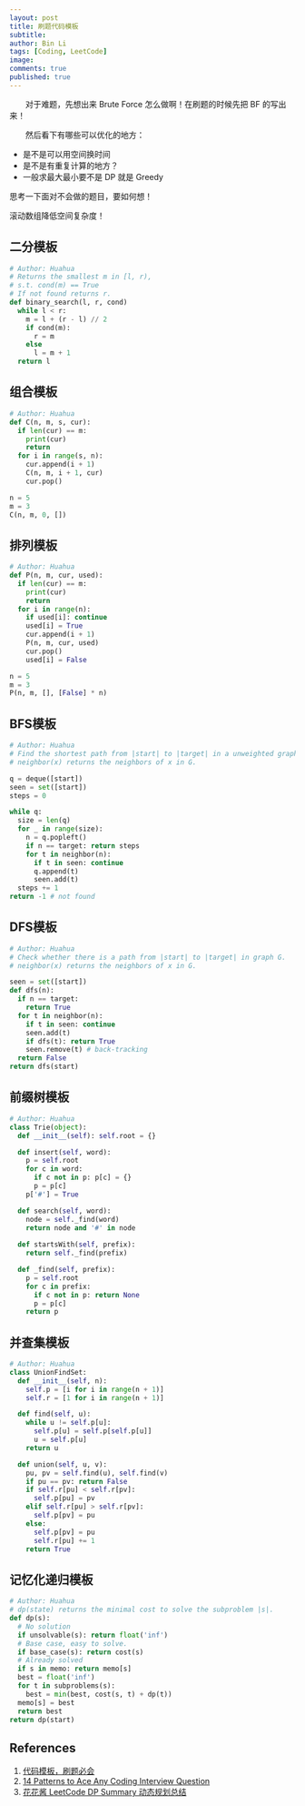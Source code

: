 ```yaml
---
layout: post
title: 刷题代码模板
subtitle: 
author: Bin Li
tags: [Coding, LeetCode]
image: 
comments: true
published: true
---
```


　　对于难题，先想出来 Brute Force 怎么做啊！在刷题的时候先把 BF 的写出来！

　　然后看下有哪些可以优化的地方：
* 是不是可以用空间换时间
* 是不是有重复计算的地方？
* 一般求最大最小要不是 DP 就是 Greedy

思考一下面对不会做的题目，要如何想！

滚动数组降低空间复杂度！

## 二分模板

```python
# Author: Huahua
# Returns the smallest m in [l, r),
# s.t. cond(m) == True
# If not found returns r.
def binary_search(l, r, cond)
  while l < r:
    m = l + (r - l) // 2
    if cond(m):
      r = m
    else
      l = m + 1
  return l
```


## 组合模板

```python
# Author: Huahua
def C(n, m, s, cur):
  if len(cur) == m:
    print(cur)
    return
  for i in range(s, n):
    cur.append(i + 1)
    C(n, m, i + 1, cur)
    cur.pop()    

n = 5
m = 3
C(n, m, 0, [])
```

## 排列模板

```python
# Author: Huahua
def P(n, m, cur, used):
  if len(cur) == m:
    print(cur)
    return
  for i in range(n):
    if used[i]: continue
    used[i] = True
    cur.append(i + 1)
    P(n, m, cur, used)
    cur.pop()
    used[i] = False

n = 5
m = 3
P(n, m, [], [False] * n)
```

## BFS模板

```python
# Author: Huahua
# Find the shortest path from |start| to |target| in a unweighted graph G.
# neighbor(x) returns the neighbors of x in G.

q = deque([start])
seen = set([start])
steps = 0

while q:
  size = len(q)
  for _ in range(size):
    n = q.popleft()
    if n == target: return steps
    for t in neighbor(n):
      if t in seen: continue
      q.append(t)
      seen.add(t)
  steps += 1
return -1 # not found
```

## DFS模板

```python
# Author: Huahua
# Check whether there is a path from |start| to |target| in graph G.
# neighbor(x) returns the neighbors of x in G.

seen = set([start])
def dfs(n):
  if n == target:
    return True  
  for t in neighbor(n):
    if t in seen: continue
    seen.add(t)
    if dfs(t): return True
    seen.remove(t) # back-tracking  
  return False
return dfs(start)
```

## 前缀树模板

```python
# Author: Huahua
class Trie(object):
  def __init__(self): self.root = {}

  def insert(self, word):
    p = self.root
    for c in word:
      if c not in p: p[c] = {}
      p = p[c]
    p['#'] = True    

  def search(self, word):
    node = self._find(word)
    return node and '#' in node
    
  def startsWith(self, prefix):
    return self._find(prefix)

  def _find(self, prefix):
    p = self.root
    for c in prefix:
      if c not in p: return None
      p = p[c]
    return p
```

## 并查集模板

```python
# Author: Huahua
class UnionFindSet:
  def __init__(self, n):
    self.p = [i for i in range(n + 1)]
    self.r = [1 for i in range(n + 1)]

  def find(self, u):
    while u != self.p[u]:
      self.p[u] = self.p[self.p[u]]
      u = self.p[u]
    return u

  def union(self, u, v):
    pu, pv = self.find(u), self.find(v)
    if pu == pv: return False    
    if self.r[pu] < self.r[pv]:
      self.p[pu] = pv
    elif self.r[pu] > self.r[pv]:
      self.p[pv] = pu
    else:        
      self.p[pv] = pu
      self.r[pu] += 1
    return True
```

## 记忆化递归模板

```python
# Author: Huahua
# dp(state) returns the minimal cost to solve the subproblem |s|.
def dp(s):
  # No solution
  if unsolvable(s): return float('inf')
  # Base case, easy to solve.
  if base_case(s): return cost(s)
  # Already solved
  if s in memo: return memo[s]
  best = float('inf')
  for t in subproblems(s):   
    best = min(best, cost(s, t) + dp(t))
  memo[s] = best
  return best
return dp(start)
```

## References
1. [代码模板，刷题必会](https://blog.csdn.net/fuxuemingzhu/article/details/101900729)
2. [14 Patterns to Ace Any Coding Interview Question](https://medium.com/hackernoon/14-patterns-to-ace-any-coding-interview-question-c5bb3357f6ed)
3. [花花酱 LeetCode DP Summary 动态规划总结](https://zxi.mytechroad.com/blog/dynamic-programming/leetcode-dp-summary/)